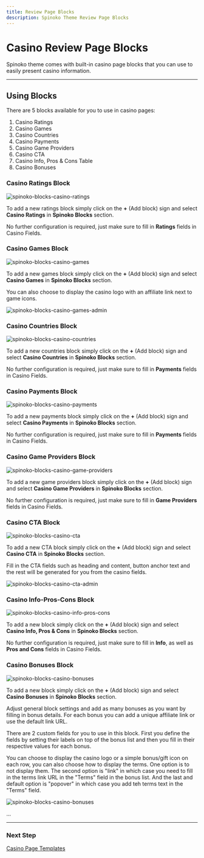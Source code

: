 ```yaml
---
title: Review Page Blocks
description: Spinoko Theme Review Page Blocks
---
```


# Casino Review Page Blocks

Spinoko theme comes with built-in casino page blocks that you can use to easily present casino information.

---

## Using Blocks

There are 5 blocks available for you to use in casino pages:

1. Casino Ratings
2. Casino Games
3. Casino Countries
4. Casino Payments
5. Casino Game Providers
6. Casino CTA
7. Casino Info, Pros & Cons Table
8. Casino Bonuses

### Casino Ratings Block

![spinoko-blocks-casino-ratings](https://media.dinomatic.com/images/docs/spinoko/spinoko-blocks-casino-ratings.png)

To add a new ratings block simply click on the **+** (Add block) sign and select **Casino Ratings** in **Spinoko Blocks** section.

No further configuration is required, just make sure to fill in **Ratings** fields in Casino Fields.

### Casino Games Block

![spinoko-blocks-casino-games](https://media.dinomatic.com/images/docs/spinoko/spinoko-blocks-casino-games.png)

To add a new games block simply click on the **+** (Add block) sign and select **Casino Games** in **Spinoko Blocks** section.

You can also choose to display the casino logo with an affiliate link next to game icons.

![spinoko-blocks-casino-games-admin](https://media.dinomatic.com/images/docs/spinoko/spinoko-blocks-casino-games-admin.png)

### Casino Countries Block

![spinoko-blocks-casino-countries](https://media.dinomatic.com/images/docs/spinoko/spinoko-blocks-casino-countries.png)

To add a new countries block simply click on the **+** (Add block) sign and select **Casino Countries** in **Spinoko Blocks** section.

No further configuration is required, just make sure to fill in **Payments** fields in Casino Fields.

### Casino Payments Block

![spinoko-blocks-casino-payments](https://media.dinomatic.com/images/docs/spinoko/spinoko-blocks-casino-payments.png)

To add a new payments block simply click on the **+** (Add block) sign and select **Casino Payments** in **Spinoko Blocks** section.

No further configuration is required, just make sure to fill in **Payments** fields in Casino Fields.

### Casino Game Providers Block

![spinoko-blocks-casino-game-providers](https://media.dinomatic.com/images/docs/spinoko/spinoko-blocks-casino-game-providers.png)

To add a new game providers block simply click on the **+** (Add block) sign and select **Casino Game Providers** in **Spinoko Blocks** section.

No further configuration is required, just make sure to fill in **Game Providers** fields in Casino Fields.

### Casino CTA Block

![spinoko-blocks-casino-cta](https://media.dinomatic.com/images/docs/spinoko/spinoko-blocks-casino-cta.png)

To add a new CTA block simply click on the **+** (Add block) sign and select **Casino CTA** in **Spinoko Blocks** section.

Fill in the CTA fields such as heading and content, button anchor text and the rest will be generated for you from the casino fields.

![spinoko-blocks-casino-cta-admin](https://media.dinomatic.com/images/docs/spinoko/spinoko-blocks-casino-cta-admin.png)

### Casino Info-Pros-Cons Block

![spinoko-blocks-casino-info-pros-cons](https://media.dinomatic.com/images/docs/spinoko/spinoko-casino-info-pros-cons.png)

To add a new block simply click on the **+** (Add block) sign and select **Casino Info, Pros & Cons** in **Spinoko Blocks** section.

No further configuration is required, just make sure to fill in **Info**, as well as **Pros and Cons** fields in Casino Fields.

### Casino Bonuses Block

![spinoko-blocks-casino-bonuses](https://media.dinomatic.com/images/docs/spinoko/spinoko-casino-bonuses.png)

To add a new block simply click on the **+** (Add block) sign and select **Casino Bonuses** in **Spinoko Blocks** section.

Adjust general block settings and add as many bonuses as you want by filling in bonus details. For each bonus you can add a unique affiliate link or use the default link URL.

There are 2 custom fields for you to use in this block. First you define the fields by setting their labels on top of the bonus list and then you fill in their respective values for each bonus.

You can choose to display the casino logo or a simple bonus/gift icon on each row, you can also choose how to display the terms. One option is to not display them. The second option is "link" in which case you need to fill in the terms link URL in the "Terms" field in the bonus list. And the last and default option is "popover" in which case you add teh terms text in the "Terms" field.

![spinoko-blocks-casino-bonuses](https://media.dinomatic.com/images/docs/spinoko/spinoko-casino-bonuses-admin.png)

...

---

### Next Step

[Casino Page Templates](/docs/spinoko/casino-page-templates/)

